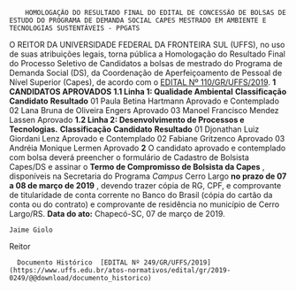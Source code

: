         HOMOLOGAÇÃO DO RESULTADO FINAL DO EDITAL DE CONCESSÃO DE BOLSAS DE ESTUDO DO PROGRAMA DE DEMANDA SOCIAL CAPES MESTRADO EM AMBIENTE E TECNOLOGIAS SUSTENTÁVEIS - PPGATS  

 O REITOR DA UNIVERSIDADE FEDERAL DA FRONTEIRA SUL (UFFS), no uso de suas atribuições legais, torna pública a Homologação do Resultado Final do Processo Seletivo de Candidatos a bolsas de mestrado do Programa de Demanda Social (DS), da Coordenação de Aperfeiçoamento de Pessoal de Nível Superior (Capes), de acordo com o [EDITAL Nº 110/GR/UFFS/2019](https://www.uffs.edu.br/atos-normativos/edital/gr/2019-0110).  **1 CANDIDATOS APROVADOS** **1.1 Linha 1: Qualidade Ambiental**     **Classificação**   **Candidato**    **Resultado**     01   Paula Betina Hartmann   Aprovado e Contemplado     02   Lana Bruna de Oliveira Engers   Aprovado     03   Manoel Francisco Mendez Lassen   Aprovado     **1.2 Linha 2: Desenvolvimento de Processos e Tecnologias.**      **Classificação**   **Candidato**    **Resultado**     01   Djonathan Luiz Giordani Lenz   Aprovado e Contemplado     02   Fabiane Gritzenco   Aprovado     03   Andréia Monique Lermen   Aprovado       **2**  O candidato aprovado e contemplado com bolsa deverá preencher o formulário de Cadastro de Bolsista Capes/DS e assinar o **Termo de Compromisso de Bolsista da Capes** , disponíveis na Secretaria do Programa *Campus*  Cerro Largo **no prazo de 07 a 08 de março de 2019** , devendo trazer cópia de RG, CPF, e comprovante de titularidade de conta corrente no Banco do Brasil (cópia do cartão da conta ou do contrato) e comprovante de residência no município de Cerro Largo/RS.      **Data do ato:** Chapecó-SC, 07 de março de 2019.   
 

    Jaime Giolo   
 Reitor 

      Documento Histórico  [EDITAL Nº 249/GR/UFFS/2019](https://www.uffs.edu.br/atos-normativos/edital/gr/2019-0249/@@download/documento_historico)     
      